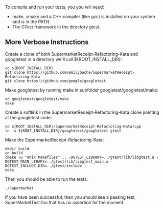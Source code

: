 To compile and run your tests, you you will need:
  - make, cmake and a C++ compiler (like gcc) is installed on your system and is in the PATH
  - The GTest framework in the directory gtest.


More Verbose Instructions
-------------------------

Create a clone of both SupermarketReceipt-Refactoring-Kata and googletest in a directory we'll call ${ROOT_INSTALL_DIR}:

    cd ${ROOT_INSTALL_DIR}
    git clone https://github.com/emilybache/SupermarketReceipt-Refactoring-Kata
    git clone https://github.com/google/googletest

Make googletest by running make in subfolder googletest/googletest/make:

    cd googletest/googletest/make
    make

Create a softlink in the SupermarketReceipt-Refactoring-Kata clone pointing at the googletest code:

    cd ${ROOT_INSTALL_DIR}/SupermarketReceipt-Refactoring-Kata/cpp
    ln -s ${ROOT_INSTALL_DIR}/googletest/googletest gtest

Make the SupermarketReceipt-Refactoring-Kata:

    mkdir build
    cd build
    cmake -G "Unix Makefiles" .. -DGTEST_LIBRARY=../gtest/lib/libgtest.a -DGTEST_MAIN_LIRARY=../gtest/lib/libgtest_main.a -DGTEST_INCLUDE_DIR=../gtest/include
    make

Then you should be able to run the tests:

    ./Supermarket

If you have been successful, then you should see a passing test, SuperMarketTest.foo that has no assertion for the moment.
